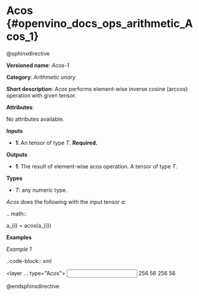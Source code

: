 # Acos {#openvino_docs_ops_arithmetic_Acos_1}

@sphinxdirective

**Versioned name**: *Acos-1*

**Category**: *Arithmetic unary*

**Short description**: *Acos* performs element-wise inverse cosine (arccos) operation with given tensor.

**Attributes**:

  No attributes available.

**Inputs**

  * **1**: An tensor of type *T*. **Required.**

**Outputs**

  * **1**: The result of element-wise acos operation. A tensor of type *T*.

**Types**

  * *T*: any numeric type.

*Acos* does the following with the input tensor *a*:

.. math::
   
   a_{i} = acos(a_{i})

**Examples**

*Example 1*

..code-block:: xml
  
  <layer ... type="Acos">
      <input>
          <port id="0">
              <dim>256</dim>
              <dim>56</dim>
          </port>
      </input>
      <output>
          <port id="1">
              <dim>256</dim>
              <dim>56</dim>
          </port>
      </output>
  </layer>

@endsphinxdirective

